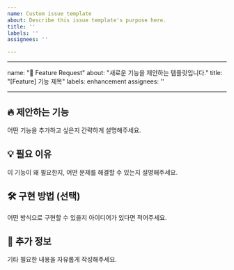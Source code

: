 ```yaml
---
name: Custom issue template
about: Describe this issue template's purpose here.
title: ''
labels: ''
assignees: ''

---
```


---
name: "🚀 Feature Request"
about: "새로운 기능을 제안하는 템플릿입니다."
title: "[Feature] 기능 제목"
labels: enhancement
assignees: ''

---

## 🔥 제안하는 기능
어떤 기능을 추가하고 싶은지 간략하게 설명해주세요.

## 💡 필요 이유
이 기능이 왜 필요한지, 어떤 문제를 해결할 수 있는지 설명해주세요.

## 🛠 구현 방법 (선택)
어떤 방식으로 구현할 수 있을지 아이디어가 있다면 적어주세요.

## 📌 추가 정보
기타 필요한 내용을 자유롭게 작성해주세요.
